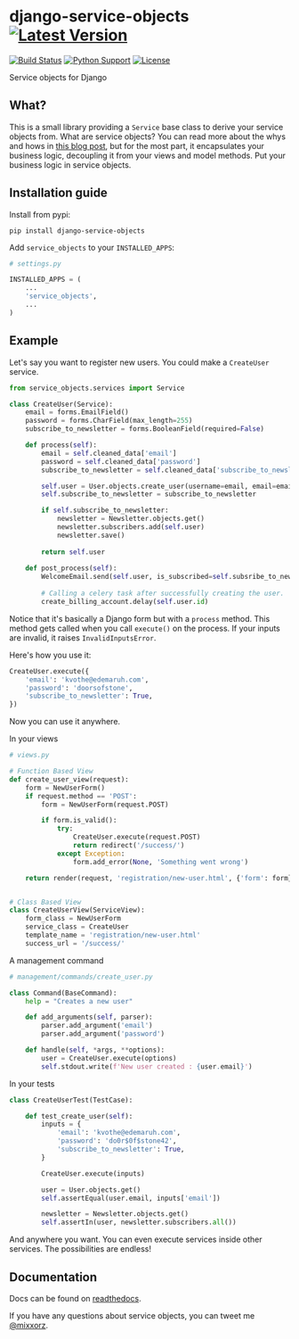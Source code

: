 # django-service-objects [![Latest Version][latest-version-image]][latest-version-link]
[![Build Status][build-status-image]][build-status-link] [![Python Support][python-support-image]][python-support-link] [![License][license-image]][license-link]

Service objects for Django

## What?

This is a small library providing a `Service` base class to derive your service objects from. What are service objects? You can read more about the whys and hows in [this blog post](http://mitchel.me/2017/django-service-objects/), but for the most part, it encapsulates your business logic, decoupling it from your views and model methods. Put your business logic in service objects.

## Installation guide

Install from pypi:

`pip install django-service-objects`

Add `service_objects` to your `INSTALLED_APPS`:

```python
# settings.py

INSTALLED_APPS = (
    ...
    'service_objects',
    ...
)
```

## Example

Let's say you want to register new users. You could make a `CreateUser` service.

```python
from service_objects.services import Service

class CreateUser(Service):
    email = forms.EmailField()
    password = forms.CharField(max_length=255)
    subscribe_to_newsletter = forms.BooleanField(required=False)

    def process(self):
        email = self.cleaned_data['email']
        password = self.cleaned_data['password']
        subscribe_to_newsletter = self.cleaned_data['subscribe_to_newsletter']

        self.user = User.objects.create_user(username=email, email=email, password=password)
        self.subscribe_to_newsletter = subscribe_to_newsletter

        if self.subscribe_to_newsletter:
            newsletter = Newsletter.objects.get()
            newsletter.subscribers.add(self.user)
            newsletter.save()
            
        return self.user
    
    def post_process(self):
        WelcomeEmail.send(self.user, is_subscribed=self.subsribe_to_newsletter)
        
        # Calling a celery task after successfully creating the user.
        create_billing_account.delay(self.user.id)
```

Notice that it's basically a Django form but with a `process` method. This method gets called when you call `execute()` on the process. If your inputs are invalid, it raises `InvalidInputsError`.

Here's how you use it:

```python
CreateUser.execute({
    'email': 'kvothe@edemaruh.com',
    'password': 'doorsofstone',
    'subscribe_to_newsletter': True,
})
```

Now you can use it anywhere.

In your views

```python
# views.py

# Function Based View
def create_user_view(request):
    form = NewUserForm()
    if request.method == 'POST':
        form = NewUserForm(request.POST)

        if form.is_valid():
            try:
                CreateUser.execute(request.POST)
                return redirect('/success/')
            except Exception:
                form.add_error(None, 'Something went wrong')

    return render(request, 'registration/new-user.html', {'form': form})


# Class Based View
class CreateUserView(ServiceView):
    form_class = NewUserForm
    service_class = CreateUser
    template_name = 'registration/new-user.html'
    success_url = '/success/'

```

A management command

```python
# management/commands/create_user.py

class Command(BaseCommand):
    help = "Creates a new user"

    def add_arguments(self, parser):
        parser.add_argument('email')
        parser.add_argument('password')

    def handle(self, *args, **options):
        user = CreateUser.execute(options)
        self.stdout.write(f'New user created : {user.email}')

```

In your tests

```python
class CreateUserTest(TestCase):

    def test_create_user(self):
        inputs = {
            'email': 'kvothe@edemaruh.com',
            'password': 'do0r$0f$stone42',
            'subscribe_to_newsletter': True,
        }

        CreateUser.execute(inputs)

        user = User.objects.get()
        self.assertEqual(user.email, inputs['email'])

        newsletter = Newsletter.objects.get()
        self.assertIn(user, newsletter.subscribers.all())
```

And anywhere you want. You can even execute services inside other services. The possibilities are endless!

## Documentation

Docs can be found on [readthedocs](http://django-service-objects.readthedocs.io/en/stable/).

If you have any questions about service objects, you can tweet me [@mixxorz](https://twitter.com/mixxorz).

[latest-version-image]: https://img.shields.io/pypi/v/django-service-objects.svg
[latest-version-link]: https://pypi.org/project/django-service-objects/
[build-status-image]: https://img.shields.io/travis/mixxorz/django-service-objects/master.svg
[build-status-link]: https://travis-ci.org/mixxorz/django-service-objects
[python-support-image]: https://img.shields.io/pypi/pyversions/django-service-objects.svg
[python-support-link]: https://pypi.org/project/django-service-objects/
[license-image]: https://img.shields.io/pypi/l/django-service-objects.svg
[license-link]: https://github.com/mixxorz/django-service-objects/blob/master/LICENSE
